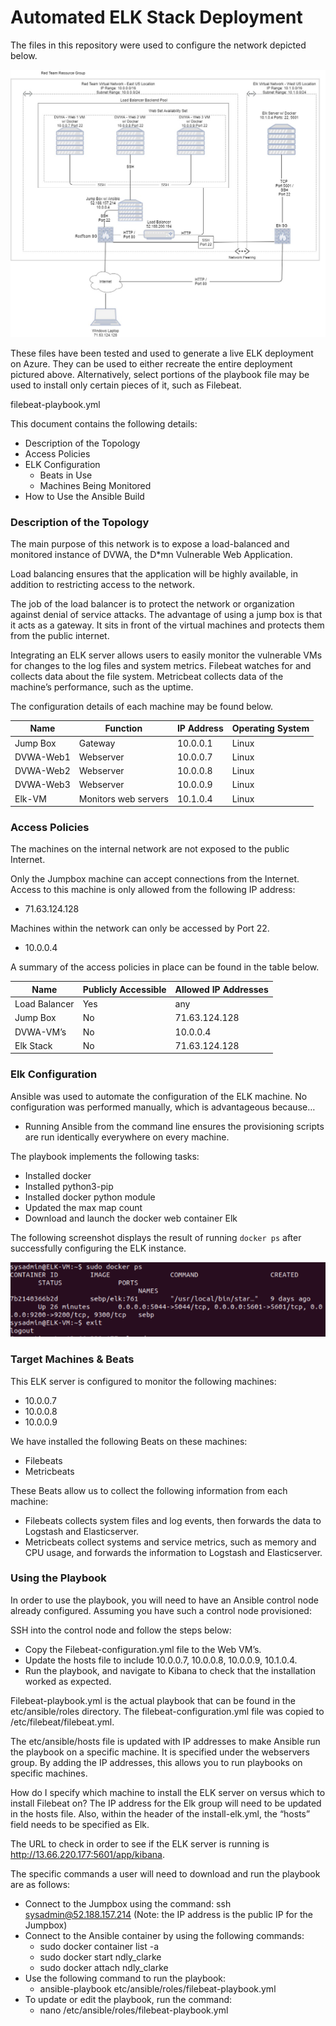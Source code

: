 # Automated ELK Stack Deployment

The files in this repository were used to configure the network depicted below.

![alt text](https://github.com/tjjenkins76/Azure-Project/blob/master/Diagrams/Network_Diagram.jpg)



These files have been tested and used to generate a live ELK deployment on Azure. They can be used to either recreate the entire deployment pictured above. Alternatively, select portions of the playbook file may be used to install only certain pieces of it, such as Filebeat.

filebeat-playbook.yml




This document contains the following details:
- Description of the Topology
- Access Policies
- ELK Configuration
  - Beats in Use
  - Machines Being Monitored
- How to Use the Ansible Build


### Description of the Topology

The main purpose of this network is to expose a load-balanced and monitored instance of DVWA, the D*mn Vulnerable Web Application.

Load balancing ensures that the application will be highly available, in addition to restricting access to the network.

The job of the load balancer is to protect the network or organization against denial of service attacks. The advantage of using a jump box is that it acts as a gateway. It sits in front of the virtual machines and protects them from the public internet.

Integrating an ELK server allows users to easily monitor the vulnerable VMs for changes to the log files and system metrics. Filebeat watches for and collects data about the file system. Metricbeat collects data of the machine’s performance, such as the uptime.

The configuration details of each machine may be found below.


|       Name          |  Function   | IP Address | Operating System |
|----------------------|----------------|----------------|--------------------------|
| Jump Box         | Gateway     |   10.0.0.1  |     Linux                  |
| DVWA-Web1    | Webserver  |   10.0.0.7  |     Linux                  |
| DVWA-Web2    | Webserver  |   10.0.0.8  |     Linux                  |
| DVWA-Web3    | Webserver  |   10.0.0.9  |     Linux                  |
| Elk-VM              | Monitors web servers    |   10.1.0.4  |     Linux                  |









### Access Policies

The machines on the internal network are not exposed to the public Internet. 

Only the Jumpbox machine can accept connections from the Internet. Access to this machine is only allowed from the following IP address: 

- 71.63.124.128

Machines within the network can only be accessed by Port 22.

- 10.0.0.4

A summary of the access policies in place can be found in the table below.

|  Name 	    | Publicly Accessible   | Allowed IP Addresses   |
|----------------------|-----------------------------|---------------------------------|
| Load Balancer  |          Yes		    |     any 	                     |   	
| Jump Box	    |	   No		    |     71.63.124.128 	         |
| DVWA-VM’s      | 	   No		    |     10.0.0.4	    	         | 
| Elk Stack           | 	   No		    |     71.63.124.128	         	         | 


### Elk Configuration

Ansible was used to automate the configuration of the ELK machine. No configuration was performed manually, which is advantageous because…

- Running Ansible from the command line ensures the provisioning scripts are run identically everywhere on every machine.

The playbook implements the following tasks:

- Installed docker
- Installed python3-pip
- Installed docker python module
- Updated the max map count
- Download and launch the docker web container Elk


The following screenshot displays the result of running `docker ps` after successfully configuring the ELK instance.

![alt text](https://github.com/tjjenkins76/Azure-Project/blob/master/Images/docker_ps_output.png)




### Target Machines & Beats

This ELK server is configured to monitor the following machines:

- 10.0.0.7
- 10.0.0.8
- 10.0.0.9

We have installed the following Beats on these machines:

- Filebeats
- Metricbeats

These Beats allow us to collect the following information from each machine:
- Filebeats collects system files and log events, then forwards the data to Logstash and Elasticserver.
- Metricbeats collect systems and service metrics, such as memory and CPU usage, and forwards the information to Logstash and Elasticserver.


### Using the Playbook

In order to use the playbook, you will need to have an Ansible control node already configured. Assuming you have such a control node provisioned: 

SSH into the control node and follow the steps below:
- Copy the Filebeat-configuration.yml file to the Web VM’s.
- Update the hosts file to include 10.0.0.7, 10.0.0.8, 10.0.0.9, 10.1.0.4.
- Run the playbook, and navigate to Kibana to check that the installation worked as expected.

Filebeat-playbook.yml is the actual playbook that can be found in the etc/ansible/roles directory. The filebeat-configuration.yml file was copied to /etc/filebeat/filebeat.yml. 

The etc/ansible/hosts file is updated with IP addresses to make Ansible run the playbook on a specific machine. It is specified under the webservers group. By adding the IP addresses, this allows you to run playbooks on specific machines.

How do I specify which machine to install the ELK server on versus which to install Filebeat on? The IP address for the Elk group will need to be updated in the hosts file. Also, within the header of the install-elk.yml, the “hosts” field needs to be specified as Elk.

The URL to check in order to see if the ELK server is running is http://13.66.220.177:5601/app/kibana.

The specific commands a user will need to download and run the playbook are as follows:
- Connect to the Jumpbox using the command:
ssh sysadmin@52.188.157.214  (Note: the IP address is the public IP for the Jumpbox)
- Connect to the Ansible container by using the following commands:
  - sudo docker container list -a
  - sudo docker start ndly_clarke
  - sudo docker attach ndly_clarke
- Use the following command to run the playbook:
  - ansible-playbook etc/ansible/roles/filebeat-playbook.yml
- To update or edit the playbook, run the command:
  - nano /etc/ansible/roles/filebeat-playbook.yml



